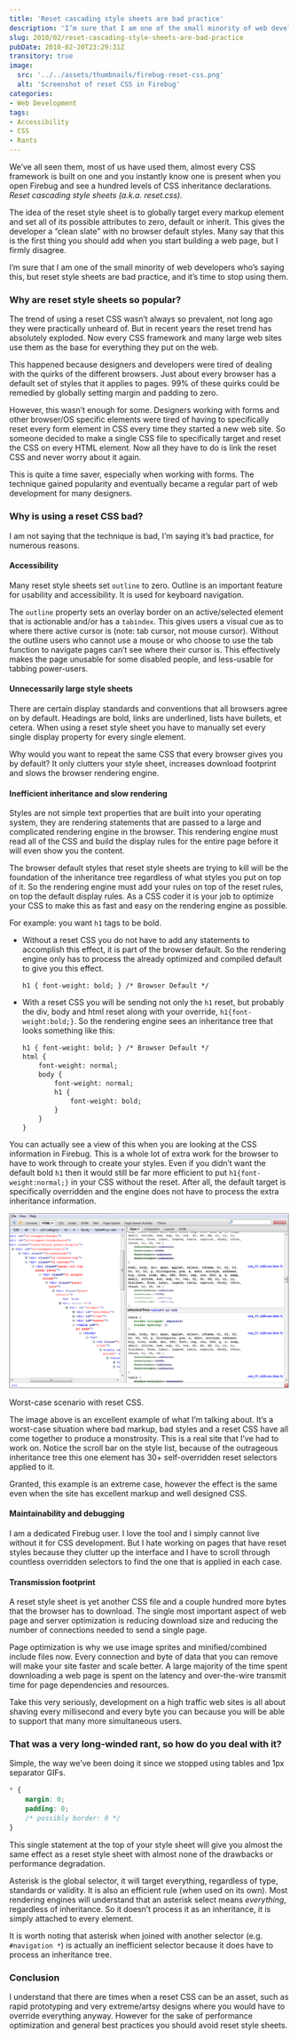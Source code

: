 ```yaml
---
title: 'Reset cascading style sheets are bad practice'
description: 'I’m sure that I am one of the small minority of web developers who’s saying this, but reset style sheets are bad practice, and it’s time to stop using them. Here’s a detailed explanation of why, and my recommended alternative practice.'
slug: 2010/02/reset-cascading-style-sheets-are-bad-practice
pubDate: 2010-02-20T23:29:31Z
transitory: true
image:
  src: '../../assets/thumbnails/firebug-reset-css.png'
  alt: 'Screenshot of reset CSS in Firebug'
categories:
- Web Development
tags:
- Accessibility
- CSS
- Rants
---
```


We’ve all seen them, most of us have used them, almost every CSS framework is built on one and you instantly know one is present when you open Firebug and see a hundred levels of CSS inheritance declarations. *Reset cascading style sheets (a.k.a. reset.css).*

The idea of the reset style sheet is to globally target every markup element and set all of its possible attributes to zero, default or inherit. This gives the developer a “clean slate” with no browser default styles. Many say that this is the first thing you should add when you start building a web page, but I firmly disagree.

I’m sure that I am one of the small minority of web developers who’s saying this, but reset style sheets are bad practice, and it’s time to stop using them.

<!-- more -->

### Why are reset style sheets so popular?

The trend of using a reset CSS wasn’t always so prevalent, not long ago they were practically unheard of. But in recent years the reset trend has absolutely exploded. Now every CSS framework and many large web sites use them as the base for everything they put on the web.

This happened because designers and developers were tired of dealing with the quirks of the different browsers. Just about every browser has a default set of styles that it applies to pages. 99% of these quirks could be remedied by globally setting margin and padding to zero.

However, this wasn’t enough for some. Designers working with forms and other browser/OS specific elements were tired of having to specifically reset every form element in CSS every time they started a new web site. So someone decided to make a single CSS file to specifically target and reset the CSS on every HTML element. Now all they have to do is link the reset CSS and never worry about it again.

This is quite a time saver, especially when working with forms. The technique gained popularity and eventually became a regular part of web development for many designers.

### Why is using a reset CSS bad?

I am not saying that the technique is bad, I’m saying it’s bad practice, for numerous reasons.

#### Accessibility

Many reset style sheets set `outline` to zero. Outline is an important feature for usability and accessibility. It is used for keyboard navigation.

The `outline` property sets an overlay border on an active/selected element that is actionable and/or has a `tabindex`. This gives users a visual cue as to where there active cursor is (note: tab cursor, not mouse cursor). Without the outline users who cannot use a mouse or who choose to use the tab function to navigate pages can’t see where their cursor is. This effectively makes the page unusable for some disabled people, and less-usable for tabbing power-users.

#### Unnecessarily large style sheets

There are certain display standards and conventions that all browsers agree on by default. Headings are bold, links are underlined, lists have bullets, et cetera. When using a reset style sheet you have to manually set every single display property for every single element.

Why would you want to repeat the same CSS that every browser gives you by default? It only clutters your style sheet, increases download footprint and slows the browser rendering engine.

#### Inefficient inheritance and slow rendering

Styles are not simple text properties that are built into your operating system, they are rendering statements that are passed to a large and complicated rendering engine in the browser. This rendering engine must read all of the CSS and build the display rules for the entire page before it will even show you the content.

The browser default styles that reset style sheets are trying to kill will be the foundation of the inheritance tree regardless of what styles you put on top of it. So the rendering engine must add your rules on top of the reset rules, on top the default display rules. As a CSS coder it is your job to optimize your CSS to make this as fast and easy on the rendering engine as possible.

For example: you want `h1` tags to be bold.

 * Without a reset CSS you do not have to add any statements to accomplish this effect, it is part of the browser default. So the rendering engine only has to process the already optimized and compiled default to give you this effect.

	```
	h1 { font-weight: bold; } /* Browser Default */
	```

 * With a reset CSS you will be sending not only the `h1` reset, but probably the div, body and html reset along with your override, `h1{font-weight:bold;}`. So the rendering engine sees an inheritance tree that looks something like this:

	```
	h1 { font-weight: bold; } /* Browser Default */
	html {
		font-weight: normal;
		body {
			font-weight: normal;
			h1 {
				font-weight: bold;
			}
		}
	}
	```

You can actually see a view of this when you are looking at the CSS information in Firebug. This is a whole lot of extra work for the browser to have to work through to create your styles. Even if you didn’t want the default bold `h1` then it would still be far more efficient to put `h1{font-weight:normal;}` in your CSS without the reset. After all, the default target is specifically overridden and the engine does not have to process the extra inheritance information.

![Screenshot Firebug showing very long CSS inheritance tree due to a CSS reset.](../../assets/postimages/firebug-reset-css.png)

Worst-case scenario with reset CSS.

The image above is an excellent example of what I’m talking about. It’s a worst-case situation where bad markup, bad styles and a reset CSS have all come together to produce a monstrosity. This is a real site that I’ve had to work on. Notice the scroll bar on the style list, because of the outrageous inheritance tree this one element has 30+ self-overridden reset selectors applied to it.

Granted, this example is an extreme case, however the effect is the same even when the site has excellent markup and well designed CSS.

#### Maintainability and debugging

I am a dedicated Firebug user. I love the tool and I simply cannot live without it for CSS development. But I hate working on pages that have reset styles because they clutter up the interface and I have to scroll through countless overridden selectors to find the one that is applied in each case.

#### Transmission footprint

A reset style sheet is yet another CSS file and a couple hundred more bytes that the browser has to download. The single most important aspect of web page and server optimization is reducing download size and reducing the number of connections needed to send a single page.

Page optimization is why we use image sprites and minified/combined include files now. Every connection and byte of data that you can remove will make your site faster and scale better. A large majority of the time spent downloading a web page is spent on the latency and over-the-wire transmit time for page dependencies and resources.

Take this very seriously, development on a high traffic web sites is all about shaving every millisecond and every byte you can because you will be able to support that many more simultaneous users.

### That was a very long-winded rant, so how do you deal with it?

Simple, the way we’ve been doing it since we stopped using tables and 1px separator GIFs.

```css
* {
	margin: 0;
	padding: 0;
	/* possibly border: 0 */
}
```

This single statement at the top of your style sheet will give you almost the same effect as a reset style sheet with almost none of the drawbacks or performance degradation.

Asterisk is the global selector, it will target everything, regardless of type, standards or validity. It is also an efficient rule (when used on its own). Most rendering engines will understand that an asterisk select means *everything*, regardless of inheritance. So it doesn’t process it as an inheritance, it is simply attached to every element.

It is worth noting that asterisk when joined with another selector (e.g. `#navigation *`) is actually an inefficient selector because it does have to process an inheritance tree.

### Conclusion

I understand that there are times when a reset CSS can be an asset, such as rapid prototyping and very extreme/artsy designs where you would have to override everything anyway. However for the sake of performance optimization and general best practices you should avoid reset style sheets.
